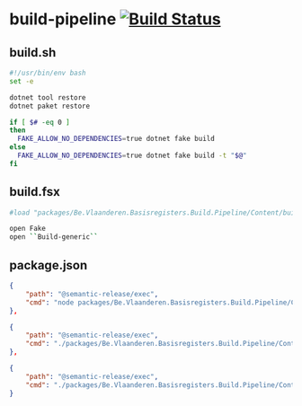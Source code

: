 # build-pipeline [![Build Status](https://github.com/Informatievlaanderen/build-pipeline/workflows/CI/badge.svg)](https://github.com/Informatievlaanderen/build-pipeline/actions)

## build.sh

```bash
#!/usr/bin/env bash
set -e

dotnet tool restore
dotnet paket restore

if [ $# -eq 0 ]
then
  FAKE_ALLOW_NO_DEPENDENCIES=true dotnet fake build
else
  FAKE_ALLOW_NO_DEPENDENCIES=true dotnet fake build -t "$@"
fi
```

## build.fsx

```bash
#load "packages/Be.Vlaanderen.Basisregisters.Build.Pipeline/Content/build-generic.fsx"

open Fake
open ``Build-generic``
```

## package.json

```json
{
    "path": "@semantic-release/exec",
    "cmd": "node packages/Be.Vlaanderen.Basisregisters.Build.Pipeline/Content/ci-myget.js dist/Be.Vlaanderen.Basisregisters.AggregateSource/Be.Vlaanderen.Basisregisters.AggregateSource.${nextRelease.version}.nupkg"
},

{
    "path": "@semantic-release/exec",
    "cmd": "./packages/Be.Vlaanderen.Basisregisters.Build.Pipeline/Content/ci-bitbucket.sh dist/Be.Vlaanderen.Basisregisters.AggregateSource/Be.Vlaanderen.Basisregisters.AggregateSource.SqlStreamStore.${nextRelease.version}.nupkg"
},

{
    "path": "@semantic-release/exec",
    "cmd": "./packages/Be.Vlaanderen.Basisregisters.Build.Pipeline/Content/ci-confluence.sh"
}
```

